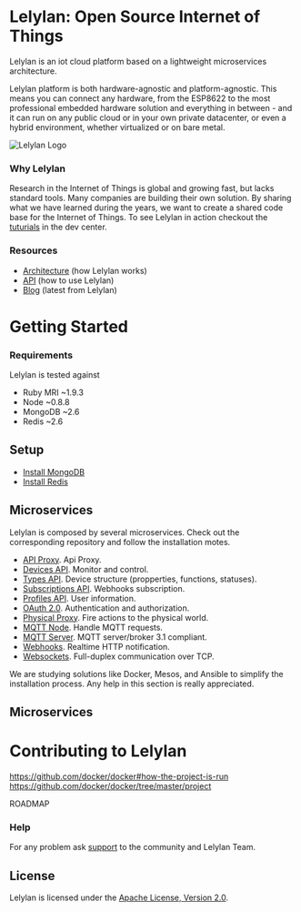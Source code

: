 # Lelylan: Open Source Internet of Things

Lelylan is an iot cloud platform based on a lightweight microservices architecture.

Lelylan platform is both hardware-agnostic and platform-agnostic. This means you can connect any hardware, from the ESP8622 to the most professional embedded hardware solution and everything in between - and it can run on any public cloud or in your own private datacenter, or even a hybrid environment, whether virtualized or on bare metal.

![Lelylan Logo](https://raw.githubusercontent.com/lelylan/lelylan/master/public/logo-lelylan.png)

### Why Lelylan

Research in the Internet of Things is global and growing fast, but lacks standard tools. Many companies are building their own solution. By sharing what we have learned during the years, we want to create a shared code base for the Internet of Things. To see Lelylan in action checkout the [tuturials](http://dev.lelylan.com/#overview-tutorials) in the dev center. 

### Resources

* [Architecture](http://dev.lelylan.com/architecture) (how Lelylan works)
* [API](http://dev.lelylan.com/api) (how to use Lelylan)
* [Blog](http://lelylan.com) (latest from Lelylan)



# Getting Started

### Requirements

Lelylan is tested against

* Ruby MRI ~1.9.3
* Node ~0.8.8
* MongoDB ~2.6
* Redis ~2.6


## Setup

* [Install MongoDB](https://docs.mongodb.org/manual/installation/)
* [Install Redis](http://redis.io/download)


## Microservices

Lelylan is composed by several microservices. Check out the corresponding repository and follow the installation motes. 

* [API Proxy](https://github.com/lelylan/api-proxy). Api Proxy.
* [Devices API](https://github.com/lelylan/devices). Monitor and control.
* [Types API](https://github.com/lelylan/types). Device structure (propperties, functions, statuses).
* [Subscriptions API](https://github.com/lelylan/subscriptions). Webhooks subscription.
* [Profiles API](https://github.com/lelylan/profiles). User information.
* [OAuth 2.0](https://github.com/lelylan/people). Authentication and authorization.
* [Physical Proxy](https://github.com/lelylan/physicals). Fire actions to the physical world.
* [MQTT Node](https://github.com/lelylan/nodes). Handle MQTT requests.
* [MQTT Server](https://github.com/lelylan/mqtt). MQTT server/broker 3.1 compliant.
* [Webhooks](https://github.com/lelylan/webhooks). Realtime HTTP notification.
* [Websockets](https://github.com/lelylan/websockets). Full-duplex communication over TCP.

We are studying solutions like Docker, Mesos, and Ansible to simplify the installation process. Any help in this section is really appreciated.

## Microservices



# Contributing to Lelylan

https://github.com/docker/docker#how-the-project-is-run
https://github.com/docker/docker/tree/master/project

ROADMAP

### Help

For any problem ask [support](http://dev.lelylan.com/support) to the community and Lelylan Team.


## License

Lelylan is licensed under the [Apache License, Version 2.0](http://www.apache.org/licenses/LICENSE-2.0).


